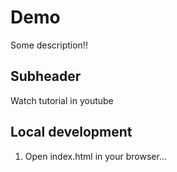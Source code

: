 # Demo

Some description!!

## Subheader

Watch tutorial in youtube

## Local development

1. Open index.html in your browser...